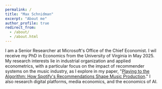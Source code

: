```yaml
---
permalink: /
title: "Max Schnidman"
excerpt: "About me"
author_profile: true
redirect_from: 
  - /about/
  - /about.html
---
```


I am a Senior Researcher at Microsoft's Office of the Chief Economist. I wil receive my PhD in Economics from the University of Virginia in May 2025. My research interests lie in industrial organization and applied econometrics, with a particular focus on the impact of recommender systems on the music industry, as I explore in my paper, "[Playing to the Algorithm: How Spotify's Recommendations Shape Music Production](https://mschnidman.github.io/research/music-ex-machina)." I also research digital platforms, media economics, and the economics of AI.